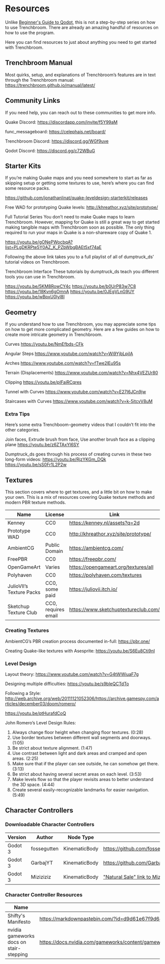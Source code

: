 # Resources

Unlike [Beginner's Guide to Qodot](https://coda.io/d/Trenchbroom-Guide_d77T7fADkTg/Beginners-Guide-to-Qodot_suWQh#_luOXt), this is not a step-by-step series on how to use Trenchbroom. There are already an amazing handful of resources on how to use the program.

Here you can find resources to just about anything you need to get started with Trenchbroom.

## Trenchbroom Manual
Most quirks, setup, and explanations of Trenchbroom’s features are in text through the Trenchbroom manual:
https://trenchbroom.github.io/manual/latest/

## Community Links
If you need help, you can reach out to these communities to get more info.

Quake Discord:
https://discordapp.com/invite/f5Y99aM

func_messageboard: https://celephais.net/board/

Trenchbroom Discord:
https://discord.gg/WGf9uve

Qodot Discord:
https://discord.gg/c72WBuG

## Starter Kits
If you’re making Quake maps and you need somewhere to start as far as skipping setup or getting some textures to use, here’s where you can find some resource packs.

https://github.com/jonathanlinat/quake-leveldesign-starterkit/releases

Free WAD for prototyping Quake levels: http://khreathor.xyz/site/prototype/

Full Tutorial Series
You don’t need to make Quake maps to learn Trenchbroom. However, mapping for Quake is still a great way to get started making tangible maps with Trenchbroom soon as possible. The only thing required to run your maps in Quake is a non-shareware copy of Quake 1.

https://youtu.be/gONePWocbqA?list=PLgDKRPte5Y0AZ_K_PZbWbgBAEt5xf74aE

Following the above link takes you to a full playlist of all of dumptruck_ds’ tutorial videos on Trenchbroom.

Trenchbroom Interface
These tutorials by dumptruck_ds teach you different tools you can use in Trenchbroom.

https://youtu.be/5KM8RowCY4c
https://youtu.be/b0UrP83w7C8
https://youtu.be/18Kvn6gOmnA
https://youtu.be/0JEgVLnG9UY
https://youtu.be/wBpxU0lyl8I

## Geometry
If you understand how to use Trenchbroom, you may appreciate some tips on how to get more complicated geometry. Here are a few guides on how to create more intricate geometry in Trenchbroom.

Curves
https://youtu.be/NmEfbds-CFk

Angular Steps
https://www.youtube.com/watch?v=Wi9YjbLpjIA

Arches
https://www.youtube.com/watch?v=fTwe2lEu95s

Terrain (Displacements)
https://www.youtube.com/watch?v=Nhx4VEZUr80

Clipping
https://youtu.be/pIFaiRCqres

Tunnel with Curves
https://www.youtube.com/watch?v=E27I6JCn9jw

Staircases with Curves
https://www.youtube.com/watch?v=k-5itcvV8uM

### Extra Tips
Here’s some extra Trenchboom-geometry videos that I couldn’t fit into the other categories.

Join faces, Extrude brush from face, Use another brush face as a clipping plane
https://youtu.be/z6ZTAxYl6SY

Dumptruck_ds goes through his process of creating curves in these two long-form videos:
https://youtu.be/RjzYKGm_DQk
https://youtu.be/sS0Fr1L2P2w

## Textures
This section covers where to get textures, and a little bit on how to make your own. This is a mix of resources covering Quake texture methods and modern PBR texture methods.

| Name | License | Link |
| ---- | ------- | ---- |
| Kenney | CC0 | https://kenney.nl/assets?q=2d |
| Prototype WAD | CC0 | http://khreathor.xyz/site/prototype/ |
| AmbientCG | Public Domain | https://ambientcg.com/ |
| FreePBR | CC0 | https://freepbr.com/ | 
| OpenGameArt | Varies | https://opengameart.org/textures/all | 
| Polyhaven | CC0 | https://polyhaven.com/textures | 
| JulioVII’s Texture Packs | CC0, some paid | https://juliovii.itch.io/ | 
| Sketchup Texture Club | CC0, requires email | https://www.sketchuptextureclub.com/ | 

### Creating Textures

AmbientCG’s PBR creation process documented in-full: https://pbr.one/

Creating Quake-like textures with Asesprite: https://youtu.be/S6Eu8Cti9nI

### Level Design

Layout theory: https://www.youtube.com/watch?v=G4tWWiuaF7g

Designing multiple difficulties: https://youtu.be/s9bleQCTdTo

Following a Style: http://web.archive.org/web/20111121052306/https://archive.gamespy.com/articles/december03/doom/romero/

https://youtu.be/ptHurafdCoQ

John Romero’s Level Design Rules:

1. Always change floor height when changing floor textures. (0:28)
2. Use border textures between different wall segments and doorways. (1:05)
3. Be strict about texture alignment. (1:47)
4. Use contrast between light and dark areas and cramped and open areas. (2:25)
5. Make sure that if the player can see outside, he can somehow get there. (3:13)
6. Be strict about having several secret areas on each level. (3:53)
7. Make levels flow so that the player revisits areas to better understand the 3D space. (4:44)
8. Create several easily-recognizable landmarks for easier navigation. (5:49)

## Character Controllers

### Downloadable Character Controllers

| Version | Author | Node Type | Link |
| ------- | ------ | --------- | ---- |
| Godot 3 | fossegutten | KinematicBody | https://github.com/fossegutten/Simple-Q3-Controller |
| Godot 3 | GarbajYT | KinematicBody | https://github.com/GarbajYT/godot_updated_fps_controller |
| Godot 3 | Miziziziz | KinematicBody | ["Natural Sale" link to Miziziziz's course](https://www.udemy.com/course/how-to-make-a-retro-style-3d-fps-in-the-godot-game-engine/) |

### Character Controller Resources

| Name | Link |
| ---- | ---- |
| Shifty's Manifesto | https://markdownpastebin.com/?id=d9d61e67f9d64db2bd215f165b931449 |
| nvidia gameworks docs on stair-stepping | https://docs.nvidia.com/gameworks/content/gameworkslibrary/physx/guide/Manual/CharacterControllers.html |

